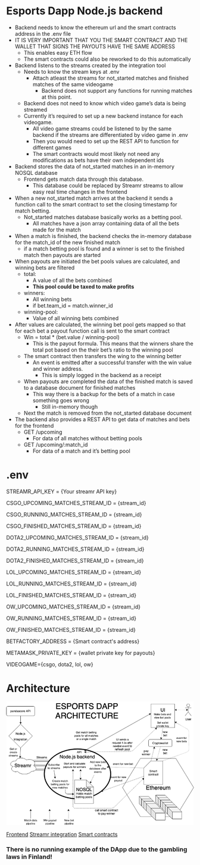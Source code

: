 # Esports Dapp Node.js backend

* Backend needs to know the ethereum url and the smart contracts address in the .env file
* IT IS VERY IMPORTANT THAT YOU THE SMART CONTRACT AND THE WALLET THAT SIGNS THE PAYOUTS HAVE THE SAME ADDRESS
    * This enables easy ETH flow
    * The smart contracts could also be reworked to do this automatically
* Backend listens to the streams created by the integration tool
    * Needs to know the stream keys at .env
        * Attach atleast the streams for not_started matches and finished matches of the same videogame
            * Backend does not support any functions for running matches at this point.
    * Backend does not need to know which video game’s data is being streamed
    * Currently it’s required to set up a new backend instance for each videogame.
        * All video game streams could be listened to by the same backend if the streams are differentiated by video game in .env
        * Then you would need to set up the REST API to function for different games
        * The smart contracts would most likely not need any modifications as bets have their own independent ids
* Backend stores the data of not_started matches in an in-memory NOSQL database
    * Frontend gets match data through this database.
        * This database could be replaced by Streamr streams to allow easy real time changes in the frontend
* When a new not_started match arrives at the backend it sends a function call to the smart contract to set the closing timestamp for match betting.
    * Not_started matches database basically works as a betting pool.
        * All matches have a json array containing data of all the bets made for the match
* When a match is finished, the backend checks the in-memory database for the match_id of the new finished match
    * if a match betting pool is found and a winner is set to the finished match then payouts are started 
* When payouts are initiated the bet pools values are calculated, and winning bets are filtered 
    * total:
        * A value of all the bets combined
        * __This pool could be taxed to make profits__
    * winners:
        * All winning bets
        * if bet.team_id = match.winner_id 
    * winning-pool:
        * Value of all winning bets combined
* After values are calculated, the winning bet pool gets mapped so that for each bet a payout function call is sent to the smart contract
    * Win = total * (bet.value / winning-pool)
        * This is the payout formula. This means that the winners share the total pot based on the their bet’s ratio to the winning pool
    * The smart contract then transfers the wing to the winning better
        * An event is emitted after a successful transfer with the win value and winner address.
            * This is simply logged in the backend as a receipt
    * When payouts are completed the data of the finished match is saved to a database document for finished matches
        * This way there is a backup for the bets of a match in case something goes wrong
            * Still in-memory though
    * Next the match is removed from the not_started database document
* The backend also provides a REST API to get data of matches and bets for the frontend
    * GET /upcoming 
        * For data of all matches without betting pools
    * GET /upcoming/:match_id
        * For data of a match and it’s betting pool


# .env

STREAMR_API_KEY = {Your streamr API key}

CSGO_UPCOMING_MATCHES_STREAM_ID = {stream_id}

CSGO_RUNNING_MATCHES_STREAM_ID = {stream_id}

CSGO_FINISHED_MATCHES_STREAM_ID = {stream_id}


DOTA2_UPCOMING_MATCHES_STREAM_ID = {stream_id}

DOTA2_RUNNING_MATCHES_STREAM_ID = {stream_id}

DOTA2_FINISHED_MATCHES_STREAM_ID = {stream_id}


LOL_UPCOMING_MATCHES_STREAM_ID = {stream_id}

LOL_RUNNING_MATCHES_STREAM_ID = {stream_id}

LOL_FINISHED_MATCHES_STREAM_ID = {stream_id}


OW_UPCOMING_MATCHES_STREAM_ID = {stream_id}

OW_RUNNING_MATCHES_STREAM_ID = {stream_id}

OW_FINISHED_MATCHES_STREAM_ID = {stream_id}


BETFACTORY_ADDRESS = {Smart contract's address}

METAMASK_PRIVATE_KEY = {wallet private key for payouts}

VIDEOGAME={csgo, dota2, lol, ow}

# Architecture

![DApp architecture](./docs/esports_back.png)

[Frontend](../esports-front)
[Streamr integration](../esports-streamr-integration)
[Smart contracts](../esports-ethereum)

### There is no running example of the DApp due to the gambling laws in Finland!
